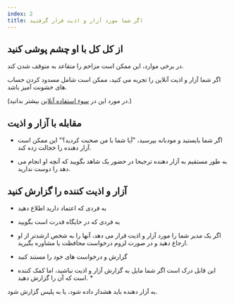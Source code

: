 ```yaml
---
index: 2
title: اگر شما مورد آزار و اذیت قرار گرفتید
---
```

## از کل کل با او چشم پوشی کنید

در برخی موارد، این ممکن است مزاحم را متقاعد به متوقف شدن کند.

اگر شما آزار و اذیت آنلاین را تجربه می کنید، ممکن است شامل مسدود کردن حساب های خشونت آمیز باشد.

(در مورد این در [سوء استفاده آنلاین](umbrella://communications/online-abuse/expert) بیشتر بدانید.)

## مقابله با آزار و اذیت

*   اگر شما بایستید و مودبانه بپرسید، "آیا شما با من صحبت کردید؟" این ممکن است آزار دهنده را خجالت زده کند.

*   به طور مستقیم به آزار دهنده ترجیحا در حضور یک شاهد بگویید که آنچه او انجام می دهد را دوست ندارید.

## آزار و اذیت کننده را گزارش کنید

*   به فردی که اعتماد دارید اطلاع دهید

*   به فردی که در حایگاه قدرت است بگویید

* اگر یک مدیر شما را مورد آزار و اذیت قرار می دهد، آنها را به شخص ارشدتر از او ارجاع دهید و در صورت لزوم درخواست محافظت یا مشاوره بگیرید.

*  گزارش و درخواست های خود را مستند کنید

* این قابل درک است اگر شما مایل به گزارش آزار و اذیت نباشید، اما کمک کننده است که آن را گزارش دهید. *

به آزار دهنده باید هشدار داده شود، یا به پلیس گزارش شود.